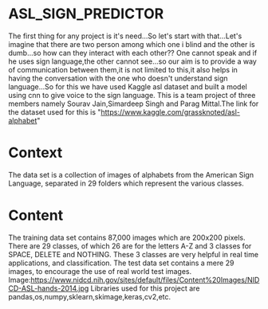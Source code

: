 # ASL_SIGN_PREDICTOR
The first thing for any project is it's need...So let's start with that...Let's imagine that there are two person among which one i blind and the other is dumb...so how can they interact with each other?? One cannot speak and if he uses sign language,the other cannot see...so our aim is to provide a way of communication between them,it is not limited to this,it also helps in having the conversation with the one who doesn't understand sign language...So for this we have used Kaggle asl dataset and built a model using cnn to give voice to the sign language. 
This is a team project of three members namely Sourav Jain,Simardeep Singh and Parag Mittal.The link for the dataset used for this is "https://www.kaggle.com/grassknoted/asl-alphabet"
# Context
The data set is a collection of images of alphabets from the American Sign Language, separated in 29 folders which represent the various classes.
# Content
The training data set contains 87,000 images which are 200x200 pixels. There are 29 classes, of which 26 are for the letters A-Z and 3 classes for SPACE, DELETE and NOTHING. These 3 classes are very helpful in real time applications, and classification. The test data set contains a mere 29 images, to encourage the use of real world test images.
Image:https://www.nidcd.nih.gov/sites/default/files/Content%20Images/NIDCD-ASL-hands-2014.jpg
Libraries used for this project are pandas,os,numpy,sklearn,skimage,keras,cv2,etc.
